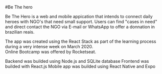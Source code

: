 #Be The hero

Be The Hero is a web and mobile appication that intends to connect daily heroes with NGO's that need small support. 
Users can find "cases in need" and direct contact the NGO via E-mail or WhatsApp to offer a donnation in brazilian reais.

The app was created using the React Stack as part of the learning process during a very intense week on March 2020.  
Online Bootcamp was offered by Rocketseat. 

Backend was builded using Node.js and SQLite database
Frontend was builded with React.js
Mobile app was builded using React Native and Expo

